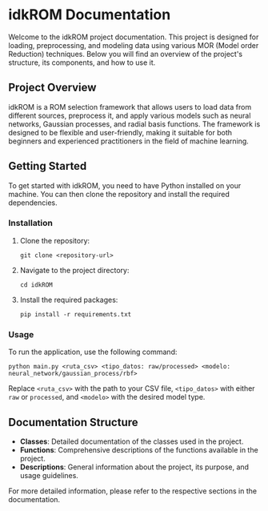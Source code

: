 # idkROM Documentation

Welcome to the idkROM project documentation. This project is designed for loading, preprocessing, and modeling data using various MOR (Model order Reduction) techniques. Below you will find an overview of the project's structure, its components, and how to use it.

## Project Overview

idkROM is a ROM selection framework that allows users to load data from different sources, preprocess it, and apply various models such as neural networks, Gaussian processes, and radial basis functions. The framework is designed to be flexible and user-friendly, making it suitable for both beginners and experienced practitioners in the field of machine learning.

## Getting Started

To get started with idkROM, you need to have Python installed on your machine. You can then clone the repository and install the required dependencies. 

### Installation

1. Clone the repository:
   ```
   git clone <repository-url>
   ```
2. Navigate to the project directory:
   ```
   cd idkROM
   ```
3. Install the required packages:
   ```
   pip install -r requirements.txt
   ```

### Usage

To run the application, use the following command:
```
python main.py <ruta_csv> <tipo_datos: raw/processed> <modelo: neural_network/gaussian_process/rbf>
```

Replace `<ruta_csv>` with the path to your CSV file, `<tipo_datos>` with either `raw` or `processed`, and `<modelo>` with the desired model type.

## Documentation Structure

- **Classes**: Detailed documentation of the classes used in the project.
- **Functions**: Comprehensive descriptions of the functions available in the project.
- **Descriptions**: General information about the project, its purpose, and usage guidelines.

For more detailed information, please refer to the respective sections in the documentation.